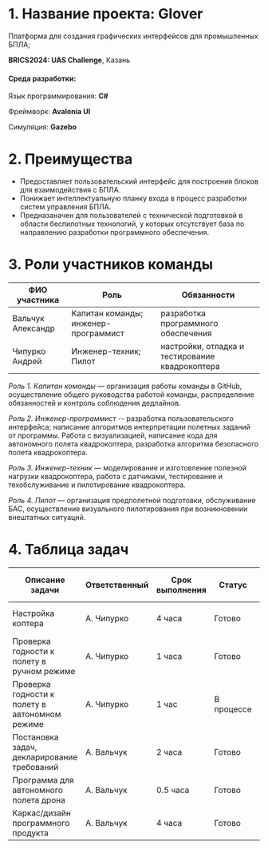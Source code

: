 #  1. Название проекта: Glover

Платформа для создания графических интерфейсов для промышленных БПЛА;

**BRICS2024: UAS Challenge**, Казань
 
####  Среда разработки:

Язык программирования: **C#**

Фреймворк: **Avalonia UI**

Симуляция: **Gazebo**

#  2. Преимущества

- Предоставляет пользовательский интерфейс для построения блоков для взаимодействия с БПЛА.
- Понижает интеллектуальную планку входа в процесс разработки систем управления БПЛА.
- Предназаначен для пользователей с технической подготовкой в области беспилотных технологий, у которых отсутствует база по направлению разработки программного обеспечения.
 
#  3. Роли участников команды

| ФИО участника | Роль  | Обязанности |
| -------- | ------- |------- |
| Вальчук Александр | Капитан команды; инженер-программист | разработка программного обеспечения |
| Чипурко Андрей | Инженер-техник; Пилот | настройки, отладка и тестирование квадрокоптера |

_Роль 1. Капитан команды_ — организация работы команды в GitHub, осуществление общего руководства работой команды, распределение обязанностей и контроль соблюдения дедлайнов. 

_Роль 2. Инженер-программист_ -- разработка пользовательского интерфейса; написание алгоритмов интерпретации полетных заданий от программы. Работа с визуализацией, написание кода для автономного полета квадрокоптера, разработка алгоритма безопасного полета квадрокоптера.

_Роль 3. Инженер-техник_ — моделирование и изготовление полезной нагрузки квадрокоптера, работа с датчиками, тестирование и техобслуживание и пилотирование квадрокоптера.

_Роль 4. Пилот_ — организация предполетной подготовки, обслуживание БАС, осуществление визуального пилотирования при возникновении внештатных ситуаций.

# 4. Таблица задач
| Описание задачи                                 | Ответственный | Срок выполнения | Статус     | технологии / инструменты / ПО          |
| ----------------------------------------------- | ------------- | --------------- | ---------- | -------------------------------------- |
| Настройка коптера                               | А. Чипурко    | 4 часа          | Готово     | Коптер клевер и периферия              |
| Проверка годности к полету в ручном режиме      | А. Чипурко    | 1 часа          | Готово     | Коптер клевер и периферия              |
| Проверка годности к полету в автономном режиме  | А. Чипурко    | 1 час           | В процессе | Коптер клевер и периферия              |
| Постановка задач, декларирование требований     | А. Вальчук    | 2 часа          | Готово     | github / vscode / markdown             |
| Программа для автономного полета дрона          | А. Вальчук    | 0.5 часа        | Готово     | github / vscode / python               |
| Каркас/дизайн программного продукта             | А. Вальчук    | 4 часа          | Готово     | dotnet8 / C# / Avalonia UI / vscode    |
